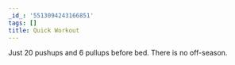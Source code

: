```yaml
---
_id_: '5513094243166851'
tags: []
title: Quick Workout
---
```


Just 20 pushups and 6 pullups before bed. There is no off-season.
